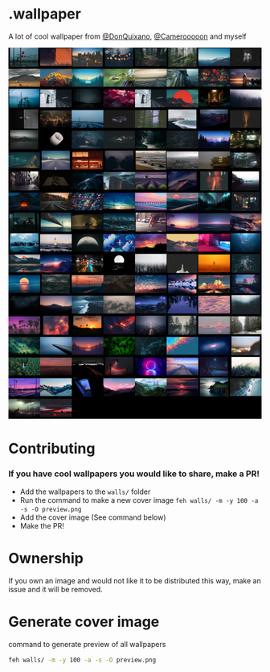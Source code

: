 # .wallpaper

A lot of cool wallpaper from [@DonQuixano](https://github.com/DonQuixano), [@Camerooooon](https://github.com/Camerooooon) and myself

![Image preview](https://github.com/JakeRoggenbuck/.wallpaper/blob/main/preview.png)

# Contributing
### If you have cool wallpapers you would like to share, make a PR!
- Add the wallpapers to the `walls/` folder
- Run the command to make a new cover image `feh walls/ -m -y 100 -a -s -O preview.png`
- Add the cover image (See command below)
- Make the PR!

# Ownership
If you own an image and would not like it to be distributed this way, make an issue and it will be removed.

# Generate cover image
command to generate preview of all wallpapers
```sh
feh walls/ -m -y 100 -a -s -O preview.png
```
